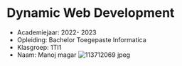 # Dynamic Web Development

- Academiejaar: 2022- 2023
- Opleiding: Bachelor Toegepaste Informatica
- Klasgroep: 1TI1
- Naam: Manoj magar
![113712069 jpeg](https://user-images.githubusercontent.com/113712069/216997283-359f2c82-6300-4829-8b59-74f0f4e06e10.jpg)
